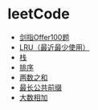 <!--
 * @Date: 2022-03-28 11:13:33
 * @LastEditors: 赵聪
 * @LastEditTime: 2022-04-01 00:44:27
 * @FilePath: /leetCode/README.md
-->
# leetCode
- [剑指Offer100题](./剑指Offer/README.md)
- [LRU（最近最少使用）](./LRU/README.md)
- [栈](./栈/README.md)
- [排序](./排序/README.md)
- [两数之和](./两数之和/README.md)
- [最长公共前缀](./最长公共前缀/README.md)
- [大数相加](./大数相加/README.md)